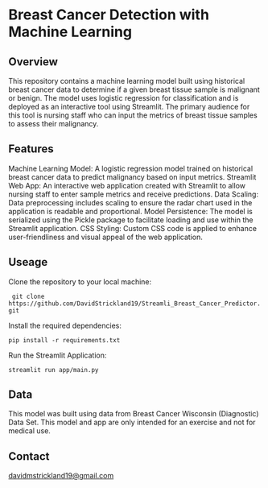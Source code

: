 # Breast Cancer Detection with Machine Learning




## Overview


This repository contains a machine learning model built using historical breast cancer data to determine if a given breast tissue sample is malignant or benign. The model uses logistic regression for classification and is deployed as an interactive tool using Streamlit. The primary audience for this tool is nursing staff who can input the metrics of breast tissue samples to assess their malignancy.




## Features


Machine Learning Model: A logistic regression model trained on historical breast cancer data to predict malignancy based on input metrics.
Streamlit Web App: An interactive web application created with Streamlit to allow nursing staff to enter sample metrics and receive predictions.
Data Scaling: Data preprocessing includes scaling to ensure the radar chart used in the application is readable and proportional.
Model Persistence: The model is serialized using the Pickle package to facilitate loading and use within the Streamlit application.
CSS Styling: Custom CSS code is applied to enhance user-friendliness and visual appeal of the web application.





## Useage


Clone the repository to your local machine:

 ``` git clone https://github.com/DavidStrickland19/Streamli_Breast_Cancer_Predictor.git```


Install the required dependencies: 

```pip install -r requirements.txt```


Run the Streamlit Application:

```streamlit run app/main.py```







## Data


This model was built using data from Breast Cancer Wisconsin (Diagnostic) Data Set. This model and app are only intended for an exercise and not for medical use.






## Contact


davidmstrickland19@gmail.com
